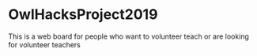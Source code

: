 # OwlHacksProject2019
This is a web board for people who want to volunteer teach or are looking for volunteer teachers
